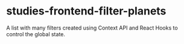 # studies-frontend-filter-planets
A list with many filters created using Context API and React Hooks to control the global state.
